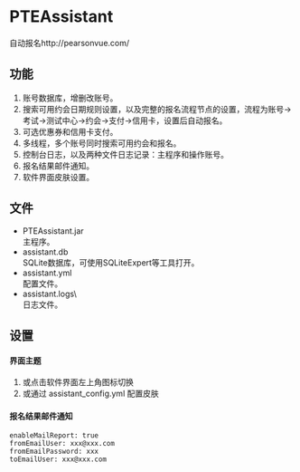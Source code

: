 # PTEAssistant
自动报名http://pearsonvue.com/


## 功能
1. 账号数据库，增删改账号。
2. 搜索可用约会日期规则设置，以及完整的报名流程节点的设置，流程为账号->考试->测试中心->约会->支付->信用卡，设置后自动报名。
3. 可选优惠券和信用卡支付。
4. 多线程，多个账号同时搜索可用约会和报名。
5. 控制台日志，以及两种文件日志记录：主程序和操作账号。
6. 报名结果邮件通知。
7. 软件界面皮肤设置。


## 文件
* PTEAssistant.jar  
主程序。
* assistant.db  
SQLite数据库，可使用SQLiteExpert等工具打开。
* assistant.yml  
配置文件。
* assistant.logs\  
日志文件。


## 设置
#### 界面主题
1. 或点击软件界面左上角图标切换
2. 或通过 assistant_config.yml 配置皮肤

#### 报名结果邮件通知
    enableMailReport: true
    fromEmailUser: xxx@xxx.com
    fromEmailPassword: xxx
    toEmailUser: xxx@xxx.com
